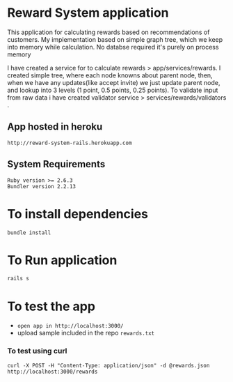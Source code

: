 # Reward System application

This application for calculating rewards based on recommendations of customers. My implementation based on simple graph tree, which we keep into memory while calculation. No databse required it's purely on process memory

I have created a service for to calculate rewards > app/services/rewards. I created simple tree, where each node knowns about parent node, then, when we have any updates(like accept invite) we just update parent node, and lookup into 3 levels (1 point, 0.5 points, 0.25 points). To validate input from raw data i have created validator service > services/rewards/validators .

## App hosted in heroku

`http://reward-system-rails.herokuapp.com`

## System Requirements

```
Ruby version >= 2.6.3
Bundler version 2.2.13
```

# To install dependencies

```
bundle install
```

# To Run application

```
rails s
```
# To test the app

- `open app in http://localhost:3000/`
- upload sample included in the repo `rewards.txt`

### To test using curl

```
curl -X POST -H "Content-Type: application/json" -d @rewards.json http://localhost:3000/rewards
```
